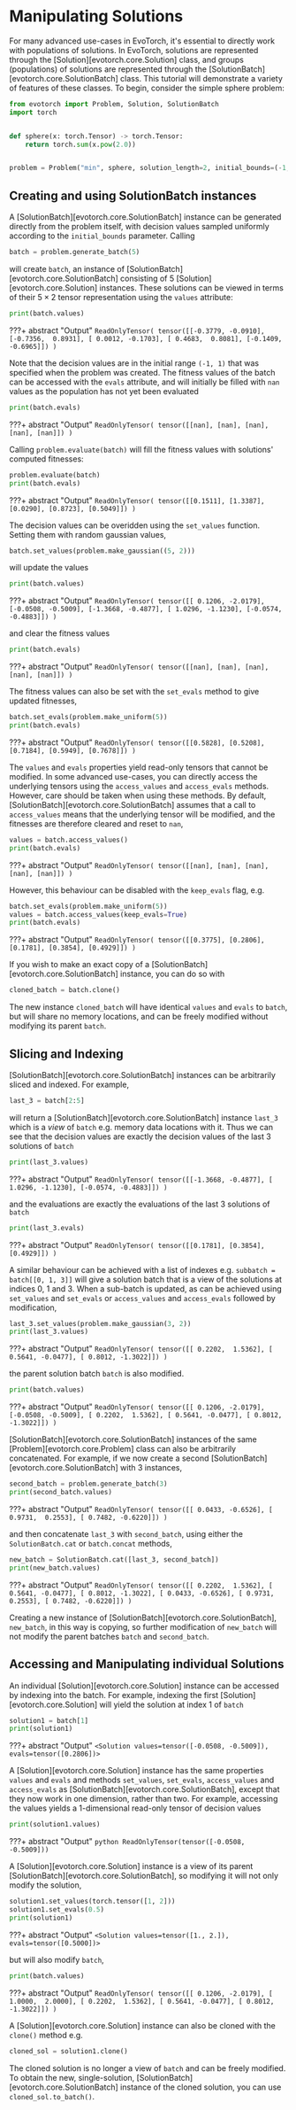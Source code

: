 # Manipulating Solutions

For many advanced use-cases in EvoTorch, it's essential to directly work with populations of solutions. In EvoTorch, solutions are represented through the [Solution][evotorch.core.Solution] class, and groups (populations) of solutions are represented through the [SolutionBatch][evotorch.core.SolutionBatch] class. This tutorial will demonstrate a variety of features of these classes. To begin, consider the simple sphere problem:

```python
from evotorch import Problem, Solution, SolutionBatch
import torch


def sphere(x: torch.Tensor) -> torch.Tensor:
    return torch.sum(x.pow(2.0))


problem = Problem("min", sphere, solution_length=2, initial_bounds=(-1, 1))
```

## Creating and using SolutionBatch instances

A [SolutionBatch][evotorch.core.SolutionBatch] instance can be generated directly from the problem itself, with decision values sampled uniformly according to the `initial_bounds` parameter. Calling

```python
batch = problem.generate_batch(5)
```

will create `batch`, an instance of [SolutionBatch][evotorch.core.SolutionBatch] consisting of 5 [Solution][evotorch.core.Solution] instances. These solutions can be viewed in terms of their $5 \times 2$ tensor representation using the `values` attribute:

```python
print(batch.values)
```

???+ abstract "Output"
    ```
    ReadOnlyTensor(
        tensor([[-0.3779, -0.0910],
                [-0.7356,  0.8931],
                [ 0.0012, -0.1703],
                [ 0.4683,  0.8081],
                [-0.1409, -0.6965]])
    )
    ```

Note that the decision values are in the initial range `(-1, 1)` that was specified when the problem was created. The fitness values of the batch can be accessed with the `evals` attribute, and will initially be filled with `nan` values as the population has not yet been evaluated

```python
print(batch.evals)
```

???+ abstract "Output"
    ```
    ReadOnlyTensor(
        tensor([[nan],
                [nan],
                [nan],
                [nan],
                [nan]])
    )
    ```

Calling `problem.evaluate(batch)` will fill the fitness values with solutions' computed fitnesses:

```python
problem.evaluate(batch)
print(batch.evals)
```

???+ abstract "Output"
    ```
    ReadOnlyTensor(
        tensor([[0.1511],
                [1.3387],
                [0.0290],
                [0.8723],
                [0.5049]])
    )
    ```

The decision values can be overidden using the `set_values` function. Setting them with random gaussian values,

```python
batch.set_values(problem.make_gaussian((5, 2)))
```

will update the values

```python
print(batch.values)
```
???+ abstract "Output"
    ```
    ReadOnlyTensor(
        tensor([[ 0.1206, -2.0179],
                [-0.0508, -0.5009],
                [-1.3668, -0.4877],
                [ 1.0296, -1.1230],
                [-0.0574, -0.4883]])
    )
    ```

and clear the fitness values

```python
print(batch.evals)
```
???+ abstract "Output"
    ```
    ReadOnlyTensor(
        tensor([[nan],
                [nan],
                [nan],
                [nan],
                [nan]])
    )
    ```

The fitness values can also be set with the `set_evals` method to give updated fitnesses,

```python
batch.set_evals(problem.make_uniform(5))
print(batch.evals)
```

???+ abstract "Output"
    ```
    ReadOnlyTensor(
        tensor([[0.5828],
                [0.5208],
                [0.7184],
                [0.5949],
                [0.7678]])
    )
    ```

The `values` and `evals` properties yield read-only tensors that cannot be modified. In some advanced use-cases, you can directly access the underlying tensors using the `access_values` and `access_evals` methods. However, care should be taken when using these methods. By default, [SolutionBatch][evotorch.core.SolutionBatch] assumes that a call to `access_values` means that the underlying tensor will be modified, and the fitnesses are therefore cleared and reset to `nan`,

```python
values = batch.access_values()
print(batch.evals)
```

???+ abstract "Output"
    ```
    ReadOnlyTensor(
        tensor([[nan],
                [nan],
                [nan],
                [nan],
                [nan]])
    )
    ```

However, this behaviour can be disabled with the `keep_evals` flag, e.g.

```python
batch.set_evals(problem.make_uniform(5))
values = batch.access_values(keep_evals=True)
print(batch.evals)
```
???+ abstract "Output"
    ```
    ReadOnlyTensor(
        tensor([[0.3775],
                [0.2806],
                [0.1781],
                [0.3854],
                [0.4929]])
    )
    ```

If you wish to make an exact copy of a [SolutionBatch][evotorch.core.SolutionBatch] instance, you can do so with

```python
cloned_batch = batch.clone()
```

The new instance `cloned_batch` will have identical `values` and `evals` to `batch`, but will share no memory locations, and can be freely modified without modifying its parent `batch`.

## Slicing and Indexing

[SolutionBatch][evotorch.core.SolutionBatch] instances can be arbitrarily sliced and indexed. For example,

```python
last_3 = batch[2:5]
```

will return a [SolutionBatch][evotorch.core.SolutionBatch] instance `last_3` which is a *view* of `batch` e.g. memory data locations with it. Thus we can see that the decision values are exactly the decision values of the last 3 solutions of `batch`

```python
print(last_3.values)
```
???+ abstract "Output"
    ```
    ReadOnlyTensor(
        tensor([[-1.3668, -0.4877],
                [ 1.0296, -1.1230],
                [-0.0574, -0.4883]])
    )
    ```

and the evaluations are exactly the evaluations of the last 3 solutions of `batch`

```python
print(last_3.evals)
```
???+ abstract "Output"
    ```
    ReadOnlyTensor(
        tensor([[0.1781],
                [0.3854],
                [0.4929]])
    )
    ```

A similar behaviour can be achieved with a list of indexes e.g. `subbatch = batch[[0, 1, 3]]` will give a solution batch that is a view of the solutions at indices 0, 1 and 3. When a sub-batch is updated, as can be achieved using `set_values` and `set_evals` or `access_values` and `access_evals` followed by modification,

```python
last_3.set_values(problem.make_gaussian(3, 2))
print(last_3.values)
```

???+ abstract "Output"
    ```
    ReadOnlyTensor(
        tensor([[ 0.2202,  1.5362],
                [ 0.5641, -0.0477],
                [ 0.8012, -1.3022]])
    )
    ```

the parent solution batch `batch` is also modified.

```python
print(batch.values)
```

???+ abstract "Output"
    ```
    ReadOnlyTensor(
        tensor([[ 0.1206, -2.0179],
                [-0.0508, -0.5009],
                [ 0.2202,  1.5362],
                [ 0.5641, -0.0477],
                [ 0.8012, -1.3022]])
    )
    ```

[SolutionBatch][evotorch.core.SolutionBatch] instances of the same [Problem][evotorch.core.Problem] class can also be arbitrarily concatenated. For example, if we now create a second [SolutionBatch][evotorch.core.SolutionBatch] with 3 instances,

```python
second_batch = problem.generate_batch(3)
print(second_batch.values)
```

???+ abstract "Output"
    ```
    ReadOnlyTensor(
        tensor([[ 0.0433, -0.6526],
                [ 0.9731,  0.2553],
                [ 0.7482, -0.6220]])
    )
    ```

and then concatenate `last_3` with `second_batch`, using either the `SolutionBatch.cat` or `batch.concat` methods,

```python
new_batch = SolutionBatch.cat([last_3, second_batch])
print(new_batch.values)
```

???+ abstract "Output"
    ```
    ReadOnlyTensor(
        tensor([[ 0.2202,  1.5362],
                [ 0.5641, -0.0477],
                [ 0.8012, -1.3022],
                [ 0.0433, -0.6526],
                [ 0.9731,  0.2553],
                [ 0.7482, -0.6220]])
    )
    ```

Creating a new instance of [SolutionBatch][evotorch.core.SolutionBatch], `new_batch`, in this way is copying, so further modification of `new_batch` will not modify the parent batches `batch` and `second_batch`.

## Accessing and Manipulating individual Solutions

An individual [Solution][evotorch.core.Solution] instance can be accessed by indexing into the batch. For example, indexing the first [Solution][evotorch.core.Solution] will yield the solution at index 1 of `batch`

```python
solution1 = batch[1]
print(solution1)
```

???+ abstract "Output"
    ```
    <Solution values=tensor([-0.0508, -0.5009]), evals=tensor([0.2806])>
    ```

A [Solution][evotorch.core.Solution] instance has the same properties `values` and `evals` and methods `set_values`, `set_evals`, `access_values` and `access_evals` as [SolutionBatch][evotorch.core.SolutionBatch], except that they now work in one dimension, rather than two. For example, accessing the values yields a 1-dimensional read-only tensor of decision values

```python
print(solution1.values)
```

???+ abstract "Output"
    ```python
    ReadOnlyTensor(tensor([-0.0508, -0.5009]))
    ```

A [Solution][evotorch.core.Solution] instance is a view of its parent [SolutionBatch][evotorch.core.SolutionBatch], so modifying it will not only modify the solution,

```python
solution1.set_values(torch.tensor([1, 2]))
solution1.set_evals(0.5)
print(solution1)
```

???+ abstract "Output"
    ```
    <Solution values=tensor([1., 2.]), evals=tensor([0.5000])>
    ```

but will also modify `batch`,

```python
print(batch.values)
```

???+ abstract "Output"
    ```
    ReadOnlyTensor(
        tensor([[ 0.1206, -2.0179],
                [ 1.0000,  2.0000],
                [ 0.2202,  1.5362],
                [ 0.5641, -0.0477],
                [ 0.8012, -1.3022]])
    )
    ```

A [Solution][evotorch.core.Solution] instance can also be cloned with the `clone()` method e.g.


```python
cloned_sol = solution1.clone()
```

The cloned solution is no longer a view of `batch` and can be freely modified. To obtain the new, single-solution, [SolutionBatch][evotorch.core.SolutionBatch] instance of the cloned solution, you can use `cloned_sol.to_batch()`.
